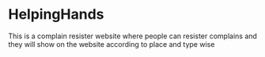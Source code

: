 # HelpingHands
This is a complain resister website where people can resister complains and they will show on the website according to place and type wise
